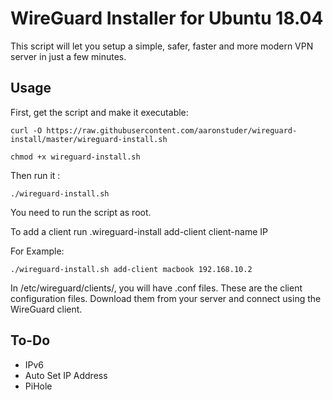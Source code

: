# WireGuard Installer for Ubuntu 18.04

This script will let you setup a simple, safer, faster and more modern VPN server in just a few minutes.

## Usage

First, get the script and make it executable:
```
curl -O https://raw.githubusercontent.com/aaronstuder/wireguard-install/master/wireguard-install.sh
```
```
chmod +x wireguard-install.sh
```
Then run it :
```
./wireguard-install.sh
```
You need to run the script as root.

To add a client run .wireguard-install add-client client-name IP

For Example:
```
./wireguard-install.sh add-client macbook 192.168.10.2
```
In /etc/wireguard/clients/, you will have .conf files. These are the client configuration files. Download them from your server and connect using the WireGuard client.

## To-Do
* IPv6
* Auto Set IP Address
* PiHole
